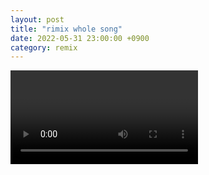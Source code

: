 ```yaml
---
layout: post
title: "rimix whole song"
date: 2022-05-31 23:00:00 +0900
category: remix
---
```


<div class="video-container">
    <video id="player" class="video-js vjs-default-skin vjs-big-play-centered" data-json="/public/json/remix/rimix whole song.json"></video>
</div>

```
```